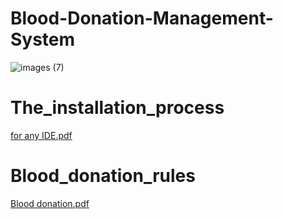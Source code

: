 # Blood-Donation-Management-System

![images (7)](https://user-images.githubusercontent.com/117474007/205677853-e2cab8b8-2f03-4fd5-82f9-4212754c1404.jpeg)
# The_installation_process
[for any IDE.pdf](https://github.com/Eng-Omar-Hussein/Blood-Donation-Management-System/files/10286914/for.any.IDE.pdf)

# Blood_donation_rules 
[Blood donation.pdf](https://github.com/Eng-Omar-Hussein/Blood-Donation-Management-System/files/10273156/Blood.donation.pdf)
